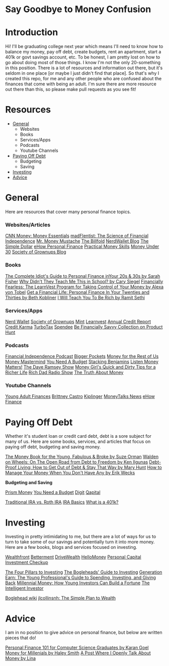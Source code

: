 # Say Goodbye to Money Confusion

# Introduction

Hi! I'll be graduating college next year which means I'll need to know how to balance my money, pay off debt, create budgets, rent an apartment, start a 401k or govt savings account, etc. To be honest, I am pretty lost on how to go about doing most of those things. I know I'm not the only 20-something in this position. There is a lot of resources and information out there, but it's seldom in one place [or maybe I just didn't find that place]. So that's why I created this repo, for me and any other people who are confused about the finances that come with being an adult. I'm sure there are more resource out there than this, so please make pull requests as you see fit!

# Resources
- [General](#general)
	- Websites
	- Books
	- Services/Apps
	- Podcasts
	- Youtube Channels
- [Paying Off Debt](#paying-off-debt)
	- Budgeting
	- Saving 
- [Investing](#investing)
- [Advice](#advice)

# General
Here are resources that cover many personal finance topics.

### Websites/Articles 

[CNN Money: Money Essentials](http://money.cnn.com/pf/money-essentials/)
[madFIentist: The Science of Financial Independence](http://www.madfientist.com/articles/)
[Mr. Money Mustache](http://www.mrmoneymustache.com)
[The Billfold](https://thebillfold.com)
[NerdWallet Blog](http://www.nerdwallet.com/blog/)
[The Simple Dollar](http://www.thesimpledollar.com)
[eHow Personal Finance](http://www.ehow.com/personal-finance/)
[Practical Money Skills](http://www.practicalmoneyskills.com)
[Money Under 30](http://www.moneyunder30.com)
[Society of Grownups Blog](https://www.societyofgrownups.com/blog)

### Books

[The Complete Idiot's Guide to Personal Finance inYour 20s & 30s by Sarah Fisher](http://www.amazon.com/gp/product/1592578837?ie=UTF8&tag=fastweb-20&linkCode=as2&camp=1789&creative=390957&creativeASIN=1592578837)
[Why Didn't They Teach Me This in School? by Cary Siegel](http://www.amazon.com/Didnt-They-Teach-This-School/dp/1481027565/ref=pd_bxgy_14_3?ie=UTF8&refRID=0VE4KBEVSF8R4GGE599Y)
[Financially Fearless: The LearnVest Program for Taking Control of Your Money by Alexa von Tobel](http://www.amazon.com/Financially-Fearless-LearnVest-Program-Control/dp/0385347618)
[Get a Financial Life: Personal Finance In Your Twenties and Thirties by Beth Kobliner](http://www.amazon.com/gp/product/0743264363?ie=UTF8&tag=fastweb-20&linkCode=as2&camp=1789&creative=390957&creativeASIN=0743264363)
[I Will Teach You To Be Rich by Ramit Sethi](http://www.amazon.com/Will-Teach-You-Be-Rich/dp/0761147489/ref=sr_1_23?s=books&ie=UTF8&qid=1456455478&sr=1-23&keywords=student+debt&refinements=p_n_feature_browse-bin%3A2656022011)

### Services/Apps

[Nerd Wallet](http://www.nerdwallet.com)
[Society of Grownups](https://www.societyofgrownups.com)
[Mint](https://www.mint.com)
[Learnvest](https://www.learnvest.com)
[Annual Credit Report](https://www.annualcreditreport.com/index.action)
[Credit Karma](https://www.creditkarma.com/)
[TurboTax](http://turbotax.intuit.com)
[Spendee](http://www.spendeeapp.com/)
[Be Financially Savvy Collection on Product Hunt](https://www.producthunt.com/@melissajoykong/collections/be-financially-savvy)

### Podcasts

[Financial Independence Podcast](http://www.madfientist.com/podcast/)
[Bigger Pockets](https://www.biggerpockets.com/renewsblog/category/podcast/)
[Money for the Rest of Us](http://moneyfortherestofus.net/episodes/)
[Money Mastermind](https://itunes.apple.com/podcast/money-mastermind-show/id892092542)
[You Need A Budget](http://www.stitcher.com/podcast/you-need-a-budget-ynab)
[Stacking Benjamins](http://www.stitcher.com/podcast/stacking-benjamins)
[Listen Money Matters!](http://www.stitcher.com/podcast/listen-money-matters)
[The Dave Ramsey Show](https://itunes.apple.com/podcast/the-dave-ramsey-show/id77001367?snid=show.podcast-a)
[Money Girl's Quick and Dirty Tips for a Richer Life](https://itunes.apple.com/us/podcast/money-girls-quick-dirty-tips/id209859739?mt=2)
[Rich Dad Radio Show](https://itunes.apple.com/us/podcast/rich-dad-radio-show-in-your/id833641766?mt=2)
[The Truth About Money](https://itunes.apple.com/us/podcast/truth-about-money-ric-edelman/id274994551?mt=2)

### Youtube Channels

[Young Adult Finances](https://www.youtube.com/user/YoungAdultFinances/videos)
[Brittney Castro](https://www.youtube.com/user/brittneycastro/videos)
[Kiplinger](https://www.youtube.com/user/kiplinger/videos)
[MoneyTalks News](https://www.youtube.com/user/MoneyTalksNews/playlists)
[eHow Finance](https://www.youtube.com/user/ehowfinance/videos)

# Paying Off Debt
Whether it's student loan or credit card debt, debt is a sore subject for many of us. Here are some books, services, and articles that focus on paying off debt, budgeting and saving money.

[The Money Book for the Young, Fabulous & Broke by Suze Orman](http://www.amazon.com/Money-Book-Young-Fabulous-Broke/dp/1594482241/ref=sr_1_1?s=books&ie=UTF8&qid=1391462730&sr=1-1&keywords=the+money+book+for+the+young+fabulous+%26+broke)
[Walden on Wheels: On The Open Road from Debt to Freedom by Ken Ilgunas](http://www.amazon.com/Walden-Wheels-Open-Road-Freedom/dp/054402883X)
[Debt-Proof Living: How to Get Out of Debt & Stay That Way by Mary Hunt](http://www.amazon.com/Debt-Proof-Living-Debt-Stay-That/dp/0800721454/ref=sr_1_19?s=books&ie=UTF8&qid=1456455478&sr=1-19&keywords=student+debt&refinements=p_n_feature_browse-bin%3A2656022011)
[How to Manage Your Money When You Don't Have Any by Erik Wecks](http://www.amazon.com/Manage-Your-Money-When-Dont/dp/1475044038/ref=sr_1_11?s=books&ie=UTF8&qid=1456455466&sr=1-11&keywords=student+debt&refinements=p_n_feature_browse-bin%3A2656022011)

**Budgeting and Saving**

[Prism Money](https://www.prismmoney.com/)
[You Need a Budget](http://www.youneedabudget.com)
[Digit](https://digit.co/)
[Qapital](https://www.qapital.com)

[Traditional IRA vs. Roth IRA](http://www.madfientist.com/traditional-ira-vs-roth-ira/)
[IRA Basics](http://money.cnn.com/retirement/guide/IRA_Basics.moneymag/)
[What is a 401k?](https://www.nerdwallet.com/blog/finance/what-is-401k/)

# Investing
Investing in pretty intimidating to me, but there are a lot of ways for us to turn to take some of our savings and potentially turn it into more money. Here are a few books, blogs and services focused on investing. 

[Wealthfront](https://www.wealthfront.com)
[Betterment](https://www.betterment.com)
[DriveWealth](https://you.drivewealth.com/?lang=en_US&r=ABCD1232&utm_source=Forbes&utm_medium=article&utm_campaign=entrepreneurship)
[HelloMoney](https://hellomoney.co/)
[Personal Capital Investment Checkup](https://www.personalcapital.com/financial-software/investment-checkup)

[The Four Pillars to Investing](http://www.amazon.com/The-Four-Pillars-Investing-Portfolio-ebook/dp/B0041842TW)
[The Bogleheads' Guide to Investing](http://www.amazon.com/Bogleheads-Guide-Investing-Taylor-Larimore-ebook/dp/B00JUV01RW/)
[Generation Earn: The Young Professional's Guide to Spending, Investing, and Giving Back](http://www.amazon.com/Generation-Earn-Professionals-Spending-Investing/dp/158008236X%3FSubscriptionId%3D0ENGV10E9K9QDNSJ5C82%26tag%3Dflatwave-20%26linkCode%3Dxm2%26camp%3D2025%26creative%3D165953%26creativeASIN%3D158008236X)
[Millennial Money: How Young Investors Can Build a Fortune](http://www.amazon.com/Millennial-Money-Young-Investors-Fortune/dp/1137279257)
[The Intelligent Investor](http://www.amazon.com/gp/product/0060555661/ref=as_li_tl?ie=UTF8&camp=211189&creative=373489&creativeASIN=0060555661&link_code=as3&tag=eriwoosmed-20&linkId=Q2FUZHPUOZEA6GNW)

[Boglehead wiki](https://www.bogleheads.org/wiki/Main_Page)
[jlcollinsnh: The Simple Plan to Wealth](http://jlcollinsnh.com/about/)

# Advice 
I am in no position to give advice on personal finance, but below are written pieces that do!

[Personal Finance 101 for Computer Science Graduates by Karan Goel](https://medium.com/@karan/personal-finance-101-for-computer-science-graduates-e1c887294707#.nsr5phddu)
[Money for Millenials by Haley Smith](https://medium.com/life-tips/money-for-millennials-aa93de05792#.3uw5b0pgt)
[A Post Where I Openly Talk About Money by Lina](http://linalovesit.com/2015/02/12/post-openly-talk-money/)

